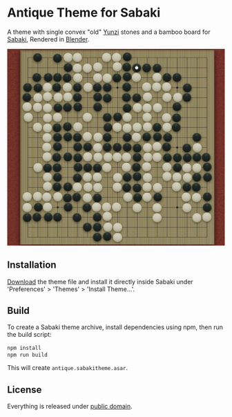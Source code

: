 # Antique Theme for Sabaki

A theme with single convex "old" [Yunzi](https://en.wikipedia.org/wiki/Yunzi) stones and
a bamboo board for [Sabaki](http://sabaki.yichuanshen.de/),
Rendered in [Blender](https://www.blender.org/).

![Screenshot](AntiqueScreenshot.jpg)

## Installation

[Download](https://github.com/billhails/SabakiThemes/releases) the theme file and install it directly inside Sabaki
under 'Preferences' > 'Themes' > 'Install Theme...'.

## Build

To create a Sabaki theme archive, install dependencies using npm, then run the build script:

~~~
npm install
npm run build
~~~

This will create `antique.sabakitheme.asar`.

## License

Everything is released under [public domain](http://creativecommons.org/publicdomain/zero/1.0/).
